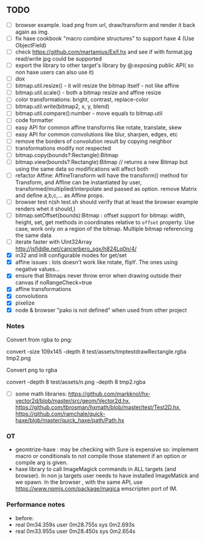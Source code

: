 ## TODO

- [ ] browser example. load png from url, draw/transform and render it back again as img.
- [ ] fix haxe cookbook "macro combine structures" to support haxe 4 (Use ObjectField)
- [ ] check https://github.com/martamius/Exif.hx and see if with format.jpg read/write jpg could be supported
- [ ] export the library to other target's library by @:exposing public API( so non haxe users can also use it)
- [ ] dox
- [ ] bitmap.util.resize() - it will resize the bitmap itself - not like affine
- [ ] bitmap.util.scale() - both a bitmap resize and affine resize
- [ ] color transformations: bright, contrast, replace-color
- [ ] bitmap.util.write(bitmap2, x, y, blend)
- [ ] bitmap.util.compare():number - move equals to bitmap.util
- [ ] code formatter
- [ ] easy API for common affine transforms like rotate, translate, skew
- [ ] easy API for common convolutions like blur, sharpen, edges, etc
- [ ] remove the borders of convolution result by copying neighbor
- [ ] transformations modify not respected
- [ ] bitmap.copy(bounds?:Rectangle):Bitmap
- [ ] bitmap.view(bounds?:Rectangle):Bitmap // returns a new Bitmap but using the same data so modifications will affect both
- [ ] refactor Affine: AffineTransform will have the transform() method for Transform, and Affine can be instantiated by user, transformed/multiplied/interpolate and passed as option. remove Matrix and define a,b,c,... as Affine props.
- [ ] browser test n(sh test.sh should verify that at least the browser example renders whet it should,)
- [ ] bitmap.setOffset(bounds):Bitmap : offset support for bitmap: width, height, set, get methods in coordinates relative to `offset` property. Use case, work only on a region of the bitmap. Multiple bitmap referencing the same data
- [ ] iterate faster with UInt32Array http://jsfiddle.net/cancerbero_sgx/h824Lq0n/4/
- [x] in32 and in8 configurable modes for get/set
- [x] affine issues : lots doesn't work like rotate, flipY. The ones using negative values...
- [x] ensure that Bitmaps never throw error when drawing outside their canvas if noRangeCheck=true
- [x] affine transformations
- [x] convolutions
- [x] pixelize
- [x] node & browser "pako is not defined" when used from other project

### Notes

Convert from rgba to png:

convert -size 109x145 -depth 8 test/assets/tmptestdrawRectangle.rgba tmp2.png

Convert png to rgba

convert -depth 8 test/assets/n.png -depth 8 tmp2.rgba

 * [ ] some math libraries: https://github.com/markknol/hx-vector2d/blob/master/src/geom/Vector2d.hx, https://github.com/tbrosman/hxmath/blob/master/test/Test2D.hx, https://github.com/ramchale/quick-haxe/blob/master/quick_haxe/path/Path.hx

### OT

 * geomtrize-haxe : may be checking with Sure is expensive so: implement macro or conditionals to not compile those statement if an option or compile arg is given.
 * haxe library to call ImageMagick commands in ALL targets (and browser). In non js targets user needs to have installed ImageMatick and we spawn. In the browser , with the same API, use https://www.npmjs.com/package/magica emscripten port of IM. 


### Performance notes
 * before: 
  *  real    0m34.359s user    0m28.755s sys     0m2.693s
  *  real 0m33.955s user    0m28.450s sys     0m2.654s